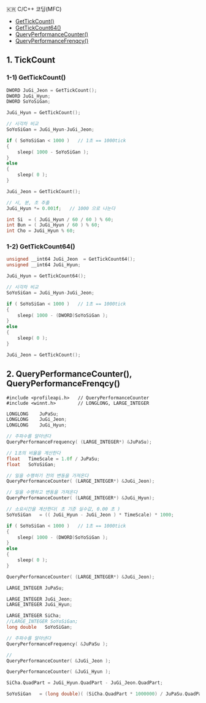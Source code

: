 :kr: C/C++ 코딩(MFC)

- [GetTickCount()](#GetTickCount)  
- [GetTickCount64()](#GetTickCount64)  
- [QueryPerformanceCounter()](#QueryPerformanceCounter)  
- [QueryPerformanceFrenqcy()](#QueryPerformanceCounter)  


## 1. TickCount

<a name = "GetTickCount"></a>
### 1-1) GetTickCount()

``` C++
DWORD JuGi_Jeon	= GetTickCount();
DWORD JuGi_Hyun;
DWORD SoYoSiGan;

JuGi_Hyun = GetTickCount();

// 시각차 비교
SoYoSiGan = JuGi_Hyun-JuGi_Jeon;

if ( SoYoSiGan < 1000 )   // 1초 == 1000tick
{
    sleep( 1000 - SoYoSiGan );
}
else
{
    sleep( 0 );
}

JuGi_Jeon = GetTickCount();

// 시, 분, 초 추출
JuGi_Hyun *= 0.001f;   // 1000 으로 나눈다

int Si  = ( JuGi_Hyun / 60 / 60 ) % 60;
int Bun = ( JuGi_Hyun / 60 ) % 60;
int Cho = JuGi_Hyun % 60;

```

<a name = "GetTickCount64"></a>
### 1-2) GetTickCount64()

``` C++
unsigned __int64 JuGi_Jeon	= GetTickCount64();
unsigned __int64 JuGi_Hyun;

JuGi_Hyun = GetTickCount64();

// 시각차 비교
SoYoSiGan = JuGi_Hyun-JuGi_Jeon;

if ( SoYoSiGan < 1000 )   // 1초 == 1000tick
{
    sleep( 1000 - (DWORD)SoYoSiGan );
}
else
{
    sleep( 0 );
}

JuGi_Jeon = GetTickCount();

```
<a name = "QueryPerformanceCounter"></a>
## 2. QueryPerformanceCounter(), QueryPerformanceFrenqcy()

```
#include <profileapi.h>   // QueryPerformanceCounter  
#include <winnt.h>        // LONGLONG, LARGE_INTEGER  
```

``` C++
LONGLONG	JuPaSu;
LONGLONG	JuGi_Jeon;
LONGLONG	JuGi_Hyun;

// 주파수를 알아낸다
QueryPerformanceFrequency( (LARGE_INTEGER*) &JuPaSu);

// 1초의 비율을 계산한다
float	TimeScale = 1.0f / JuPaSu;
float	SoYoSiGan;

// 일을 수행하기 전의 변동을 가져온다
QueryPerformanceCounter( (LARGE_INTEGER*) &JuGi_Jeon);

// 일을 수행하고 변동을 가져온다
QueryPerformanceCounter( (LARGE_INTEGER*) &JuGi_Hyun);

// 소요시간을 계산한다( 초 기준 실수값, 0.00 초 )
SoYoSiGan	= (( JuGi_Hyun - JuGi_Jeon ) * TimeScale) * 1000;

if ( SoYoSiGan < 1000 )   // 1초 == 1000tick
{
    sleep( 1000 - (DWORD)SoYoSiGan );
}
else
{
    sleep( 0 );
}

QueryPerformanceCounter( (LARGE_INTEGER*) &JuGi_Jeon);

```


``` C++
LARGE_INTEGER JuPaSu;

LARGE_INTEGER JuGi_Jeon;
LARGE_INTEGER JuGi_Hyun;

LARGE_INTEGER SiCha;
//LARGE_INTEGER SoYoSiGan;
long double   SoYoSiGan;

// 주파수를 알아낸다
QueryPerformanceFrequency( &JuPaSu );

// 
QueryPerformanceCounter( &JuGi_Jeon );

QueryPerformanceCounter( &JuGi_Hyun );

SiCha.QuadPart = JuGi_Hyun.QuadPart - JuGi_Jeon.QuadPart;

SoYoSiGan   = (long double)( (SiCha.QuadPart * 1000000) / JuPaSu.QuadPart );   // uSec

```



